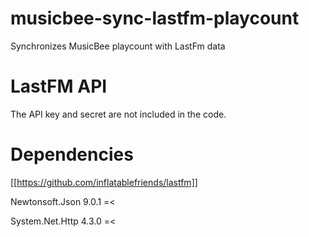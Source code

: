 # musicbee-sync-lastfm-playcount
Synchronizes MusicBee playcount with LastFm data

# LastFM API
The API key and secret are not included in the code.

# Dependencies

[[https://github.com/inflatablefriends/lastfm]]

Newtonsoft.Json 9.0.1 =<

System.Net.Http 4.3.0 =<

